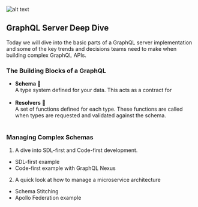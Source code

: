![alt text](https://marmelab.com/images/blog/graphql/logo.png)

## GraphQL Server Deep Dive

Today we will dive into the basic parts of a GraphQL server implementation and some of the key trends and decisions teams need to make when building complex GraphQL APIs.

### **The Building Blocks of a GraphQL**

- **Schema** 📃
  <br/>
  A type system defined for your data. This acts as a contract for
  <br/>
  <br/>
- **Resolvers** 🚜
  <br/>
  A set of functions defined for each type. These functions are called when types are requested and validated against the schema.
  <br/>
  <br/>

### **Managing Complex Schemas**

1. A dive into SDL-first and Code-first development.

- SDL-first example
- Code-first example with GraphQL Nexus

2. A quick look at how to manage a microservice architecture

- Schema Stitching
- Apollo Federation example
